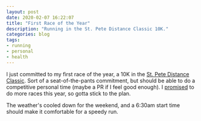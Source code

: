 ```yaml
---
layout: post
date: 2020-02-07 16:22:07
title: "First Race of the Year"
description: "Running in the St. Pete Distance Classic 10K."
categories: blog
tags:
- running
- personal
- health
---
```


I just committed to my first race of the year, a 10K in the [St. Pete Distance Classic](http://stpetersburgdistanceclassic.com/ "St. Pete Distance Classic"). Sort of a seat-of-the-pants commitment, but should be able to do a competitive personal time (maybe a PR if I feel good enough). I [promised](/post/2020-goals/ "2020 Goals") to do more races this year, so gotta stick to the plan.

The weather's cooled down for the weekend, and a 6:30am start time should make it comfortable for a speedy run.
